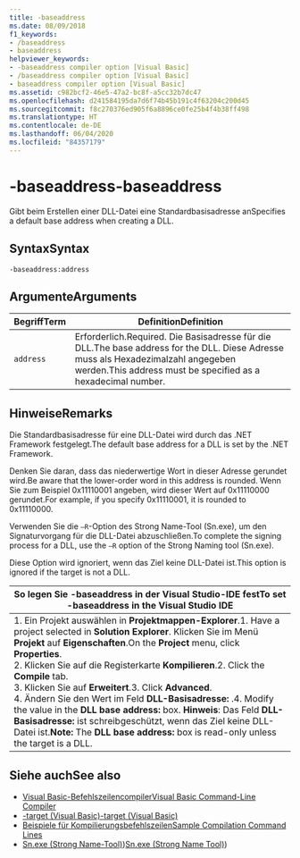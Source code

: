 ```yaml
---
title: -baseaddress
ms.date: 08/09/2018
f1_keywords:
- /baseaddress
- baseaddress
helpviewer_keywords:
- -baseaddress compiler option [Visual Basic]
- /baseaddress compiler option [Visual Basic]
- baseaddress compiler option [Visual Basic]
ms.assetid: c982bcf2-46e5-47a2-bc8f-a5cc32b7dc47
ms.openlocfilehash: d241584195da7d6f74b45b191c4f63204c200d45
ms.sourcegitcommit: f8c270376ed905f6a8896ce0fe25b4f4b38ff498
ms.translationtype: HT
ms.contentlocale: de-DE
ms.lasthandoff: 06/04/2020
ms.locfileid: "84357179"
---
```

# <a name="-baseaddress"></a><span data-ttu-id="5cb22-102">-baseaddress</span><span class="sxs-lookup"><span data-stu-id="5cb22-102">-baseaddress</span></span>
<span data-ttu-id="5cb22-103">Gibt beim Erstellen einer DLL-Datei eine Standardbasisadresse an</span><span class="sxs-lookup"><span data-stu-id="5cb22-103">Specifies a default base address when creating a DLL.</span></span>  
  
## <a name="syntax"></a><span data-ttu-id="5cb22-104">Syntax</span><span class="sxs-lookup"><span data-stu-id="5cb22-104">Syntax</span></span>  
  
```console  
-baseaddress:address  
```  
  
## <a name="arguments"></a><span data-ttu-id="5cb22-105">Argumente</span><span class="sxs-lookup"><span data-stu-id="5cb22-105">Arguments</span></span>  
  
|<span data-ttu-id="5cb22-106">Begriff</span><span class="sxs-lookup"><span data-stu-id="5cb22-106">Term</span></span>|<span data-ttu-id="5cb22-107">Definition</span><span class="sxs-lookup"><span data-stu-id="5cb22-107">Definition</span></span>|  
|---|---|  
|`address`|<span data-ttu-id="5cb22-108">Erforderlich.</span><span class="sxs-lookup"><span data-stu-id="5cb22-108">Required.</span></span> <span data-ttu-id="5cb22-109">Die Basisadresse für die DLL.</span><span class="sxs-lookup"><span data-stu-id="5cb22-109">The base address for the DLL.</span></span> <span data-ttu-id="5cb22-110">Diese Adresse muss als Hexadezimalzahl angegeben werden.</span><span class="sxs-lookup"><span data-stu-id="5cb22-110">This address must be specified as a hexadecimal number.</span></span>|  
  
## <a name="remarks"></a><span data-ttu-id="5cb22-111">Hinweise</span><span class="sxs-lookup"><span data-stu-id="5cb22-111">Remarks</span></span>  
 <span data-ttu-id="5cb22-112">Die Standardbasisadresse für eine DLL-Datei wird durch das .NET Framework festgelegt.</span><span class="sxs-lookup"><span data-stu-id="5cb22-112">The default base address for a DLL is set by the .NET Framework.</span></span>  
  
 <span data-ttu-id="5cb22-113">Denken Sie daran, dass das niederwertige Wort in dieser Adresse gerundet wird.</span><span class="sxs-lookup"><span data-stu-id="5cb22-113">Be aware that the lower-order word in this address is rounded.</span></span> <span data-ttu-id="5cb22-114">Wenn Sie zum Beispiel 0x11110001 angeben, wird dieser Wert auf 0x11110000 gerundet.</span><span class="sxs-lookup"><span data-stu-id="5cb22-114">For example, if you specify 0x11110001, it is rounded to 0x11110000.</span></span>  
  
 <span data-ttu-id="5cb22-115">Verwenden Sie die `–R`-Option des Strong Name-Tool (Sn.exe), um den Signaturvorgang für die DLL-Datei abzuschließen.</span><span class="sxs-lookup"><span data-stu-id="5cb22-115">To complete the signing process for a DLL, use the `–R` option of the Strong Naming tool (Sn.exe).</span></span>  
  
 <span data-ttu-id="5cb22-116">Diese Option wird ignoriert, wenn das Ziel keine DLL-Datei ist.</span><span class="sxs-lookup"><span data-stu-id="5cb22-116">This option is ignored if the target is not a DLL.</span></span>  
  
|<span data-ttu-id="5cb22-117">So legen Sie -baseaddress in der Visual Studio-IDE fest</span><span class="sxs-lookup"><span data-stu-id="5cb22-117">To set -baseaddress in the Visual Studio IDE</span></span>|  
|---|  
|<span data-ttu-id="5cb22-118">1.  Ein Projekt auswählen in **Projektmappen-Explorer**.</span><span class="sxs-lookup"><span data-stu-id="5cb22-118">1.  Have a project selected in **Solution Explorer**.</span></span> <span data-ttu-id="5cb22-119">Klicken Sie im Menü **Projekt** auf **Eigenschaften**.</span><span class="sxs-lookup"><span data-stu-id="5cb22-119">On the **Project** menu, click **Properties**.</span></span> <br /><span data-ttu-id="5cb22-120">2.  Klicken Sie auf die Registerkarte **Kompilieren**.</span><span class="sxs-lookup"><span data-stu-id="5cb22-120">2.  Click the **Compile** tab.</span></span><br /><span data-ttu-id="5cb22-121">3.  Klicken Sie auf **Erweitert**.</span><span class="sxs-lookup"><span data-stu-id="5cb22-121">3.  Click **Advanced**.</span></span><br /><span data-ttu-id="5cb22-122">4.  Ändern Sie den Wert im Feld **DLL-Basisadresse:** .</span><span class="sxs-lookup"><span data-stu-id="5cb22-122">4.  Modify the value in the **DLL base address:** box.</span></span> <span data-ttu-id="5cb22-123">**Hinweis**:      Das Feld **DLL-Basisadresse:** ist schreibgeschützt, wenn das Ziel keine DLL-Datei ist.</span><span class="sxs-lookup"><span data-stu-id="5cb22-123">**Note:**      The **DLL base address:** box is read-only unless the target is a DLL.</span></span>|  
  
## <a name="see-also"></a><span data-ttu-id="5cb22-124">Siehe auch</span><span class="sxs-lookup"><span data-stu-id="5cb22-124">See also</span></span>

- [<span data-ttu-id="5cb22-125">Visual Basic-Befehlszeilencompiler</span><span class="sxs-lookup"><span data-stu-id="5cb22-125">Visual Basic Command-Line Compiler</span></span>](index.md)
- [<span data-ttu-id="5cb22-126">-target (Visual Basic)</span><span class="sxs-lookup"><span data-stu-id="5cb22-126">-target (Visual Basic)</span></span>](target.md)
- [<span data-ttu-id="5cb22-127">Beispiele für Kompilierungsbefehlszeilen</span><span class="sxs-lookup"><span data-stu-id="5cb22-127">Sample Compilation Command Lines</span></span>](sample-compilation-command-lines.md)
- <span data-ttu-id="5cb22-128">[Sn.exe (Strong Name-Tool)](../../../framework/tools/sn-exe-strong-name-tool.md))</span><span class="sxs-lookup"><span data-stu-id="5cb22-128">[Sn.exe (Strong Name Tool)](../../../framework/tools/sn-exe-strong-name-tool.md))</span></span>
